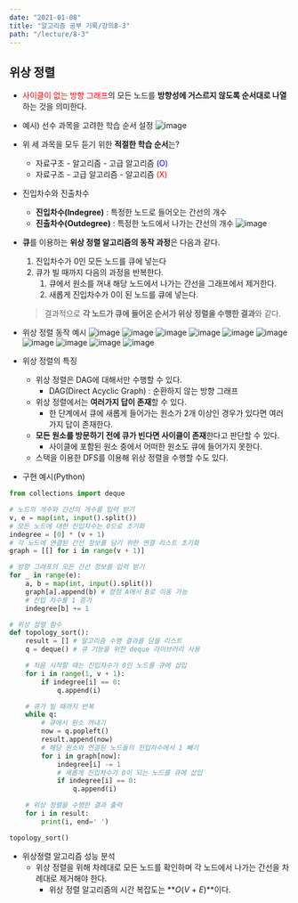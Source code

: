 ```yaml
---
date: "2021-01-08"
title: "알고리즘 공부 기록/강의8-3"
path: "/lecture/8-3"
---
```


## 위상 정렬
- <span style='color:red'>사이클이 없는 방향 그래프</span>의 모든 노드를 **방향성에 거스르지 않도록 순서대로 나열**하는 것을 의미한다.
- 예시) 선수 과목을 고려한 학습 순서 설정
![image](https://user-images.githubusercontent.com/71132893/103992698-db0fdb00-51d7-11eb-922b-a230228613e7.png)
- 위 세 과목을 모두 듣기 위한 **적절한 학습 순서**는?
    - 자료구조 - 알고리즘 - 고급 알고리즘 <span style='color:blue'>(O)</span>
    - 자료구조 - 고급 알고리즘 - 알고리즘 <span style='color:red'>(X)</span>

- 진입차수와 진출차수
    - **진입차수(Indegree)** : 특정한 노드로 들어오는 간선의 개수
    - **진출차수(Outdegree)** : 특정한 노드에서 나가는 간선의 개수
    ![image](https://user-images.githubusercontent.com/71132893/103993017-49ed3400-51d8-11eb-8b65-9d63e86886b4.png)

- **큐**를 이용하는 **위상 정렬 알고리즘의 동작 과정**은 다음과 같다.
    1. 진입차수가 0인 모든 노드를 큐에 넣는다
    1. 큐가 빌 때까지 다음의 과정을 반복한다.
        1) 큐에서 원소를 꺼내 해당 노드에서 나가는 간선을 그래프에서 제거한다.
        2) 새롭게 진입차수가 0이 된 노드를 큐에 넣는다.
    > 결과적으로 **각 노드가 큐에 들어온 순서가 위상 정렬을 수행한 결과**와 같다.

- 위상 정렬 동작 예시
![image](https://user-images.githubusercontent.com/71132893/103993671-51610d00-51d9-11eb-9459-7b02d19e3b5e.png)
![image](https://user-images.githubusercontent.com/71132893/103993719-5e7dfc00-51d9-11eb-874c-a1bb6c80fb85.png)
![image](https://user-images.githubusercontent.com/71132893/103993735-63db4680-51d9-11eb-8f05-9edb0f1c5093.png)
![image](https://user-images.githubusercontent.com/71132893/103993777-73f32600-51d9-11eb-9c07-011f20a2db2a.png)
![image](https://user-images.githubusercontent.com/71132893/103993807-7e152480-51d9-11eb-9378-d76753052d00.png)
![image](https://user-images.githubusercontent.com/71132893/103993814-82414200-51d9-11eb-9bb2-5ead5f30c825.png)
![image](https://user-images.githubusercontent.com/71132893/103993825-866d5f80-51d9-11eb-8f50-9dc2ef5695ef.png)
![image](https://user-images.githubusercontent.com/71132893/103993833-8a00e680-51d9-11eb-8023-f91cf75a26ff.png)
![image](https://user-images.githubusercontent.com/71132893/103993847-8d946d80-51d9-11eb-9dc8-25f087de2fe2.png)
![image](https://user-images.githubusercontent.com/71132893/103993860-9127f480-51d9-11eb-915a-7e493b36bf5a.png)

- 위상 정렬의 특징
    - 위상 정렬은 DAG에 대해서만 수행할 수 있다.
        - DAG(Direct Acyclic Graph) : 순환하지 않는 방향 그래프
    - 위상 정렬에서는 **여러가지 답이 존재**할 수 있다.
        - 한 단계에서 큐에 새롭게 들어가는 원소가 2개 이상인 경우가 있다면 여러가지 답이 존재한다.
    - **모든 원소를 방문하기 전에 큐가 빈다면 사이클이 존재**한다고 판단할 수 있다.
        - 사이클에 포함된 원소 중에서 어떠한 원소도 큐에 들어가지 못한다.
    - 스택을 이용한 DFS를 이용해 위상 정렬을 수행할 수도 있다.

- 구현 예시(Python)

```python
from collections import deque

# 노드의 개수와 간선의 개수를 입력 받기
v, e = map(int, input().split())
# 모든 노드에 대한 진입차수는 0으로 초기화
indegree = [0] * (v + 1)
# 각 노드에 연결된 간선 정보를 담기 위한 연결 리스트 초기화
graph = [[] for i in range(v + 1)]

# 방향 그래프의 모든 간선 정보를 입력 받기
for _ in range(e):
    a, b = map(int, input().split())
    graph[a].append(b) # 정점 A에서 B로 이동 가능
    # 진입 차수를 1 증가
    indegree[b] += 1

# 위상 정렬 함수
def topology_sort():
    result = [] # 알고리즘 수행 결과를 담을 리스트
    q = deque() # 큐 기능을 위한 deque 라이브러리 사용

    # 처음 시작할 때는 진입차수가 0인 노드를 큐에 삽입
    for i in range(1, v + 1):
        if indegree[i] == 0:
            q.append(i)

    # 큐가 빌 때까지 반복
    while q:
        # 큐에서 원소 꺼내기
        now = q.popleft()
        result.append(now)
        # 해당 원소와 연결된 노드들의 진입차수에서 1 빼기
        for i in graph[now]:
            indegree[i] -= 1
            # 새롭게 진입차수가 0이 되는 노드를 큐에 삽입
            if indegree[i] == 0:
                q.append(i)

    # 위상 정렬을 수행한 결과 출력
    for i in result:
        print(i, end=' ')

topology_sort()
```

- 위상정렬 알고리즘 성능 분석
    - 위상 정렬을 위해 차례대로 모든 노드를 확인하며 각 노드에서 나가는 간선을 차례대로 제거해야 한다.
        - 위상 정렬 알고리즘의 시간 복잡도는 **_O_(_V_ + _E_)**이다.